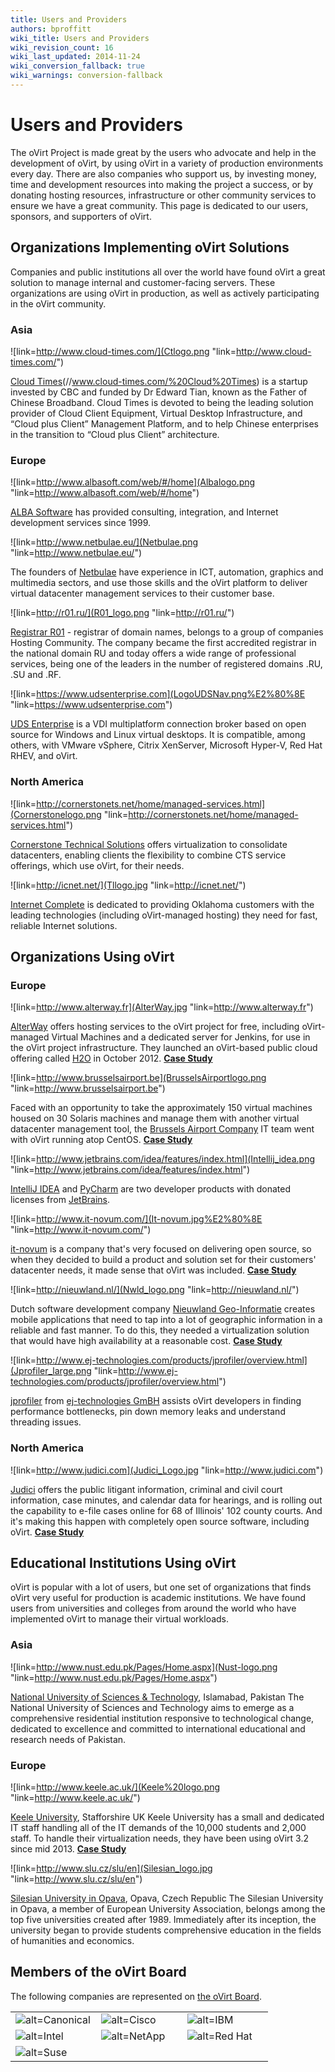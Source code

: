 ```yaml
---
title: Users and Providers
authors: bproffitt
wiki_title: Users and Providers
wiki_revision_count: 16
wiki_last_updated: 2014-11-24
wiki_conversion_fallback: true
wiki_warnings: conversion-fallback
---
```


# Users and Providers

The oVirt Project is made great by the users who advocate and help in the development of oVirt, by using oVirt in a variety of production environments every day. There are also companies who support us, by investing money, time and development resources into making the project a success, or by donating hosting resources, infrastructure or other community services to ensure we have a great community. This page is dedicated to our users, sponsors, and supporters of oVirt.

## Organizations Implementing oVirt Solutions

Companies and public institutions all over the world have found oVirt a great solution to manage internal and customer-facing servers. These organizations are using oVirt in production, as well as actively participating in the oVirt community.

### Asia

![link=http://www.cloud-times.com/](Ctlogo.png "link=http://www.cloud-times.com/")

[Cloud Times](//www.cloud-times.com/)(//www.cloud-times.com/%20Cloud%20Times) is a startup invested by CBC and funded by Dr Edward Tian, known as the Father of Chinese Broadband. Cloud Times is devoted to being the leading solution provider of Cloud Client Equipment, Virtual Desktop Infrastructure, and “Cloud plus Client” Management Platform, and to help Chinese enterprises in the transition to “Cloud plus Client” architecture.

### Europe

![link=http://www.albasoft.com/web/#/home](Albalogo.png "link=http://www.albasoft.com/web/#/home")

[ALBA Software](//www.albasoft.com/web/#/home) has provided consulting, integration, and Internet development services since 1999.

![link=http://www.netbulae.eu/](Netbulae.png "link=http://www.netbulae.eu/")

The founders of [Netbulae](//www.netbulae.eu/) have experience in ICT, automation, graphics and multimedia sectors, and use those skills and the oVirt platform to deliver virtual datacenter management services to their customer base.

![link=http://r01.ru/](R01_logo.png "link=http://r01.ru/")

[Registrar R01](//r01.ru/) - registrar of domain names, belongs to a group of companies Hosting Community. The company became the first accredited registrar in the national domain RU and today offers a wide range of professional services, being one of the leaders in the number of registered domains .RU, .SU and .RF.

![link=https://www.udsenterprise.com](LogoUDSNav.png%E2%80%8E "link=https://www.udsenterprise.com")

[UDS Enterprise](//www.udsenterprise.com) is a VDI multiplatform connection broker based on open source for Windows and Linux virtual desktops. It is compatible, among others, with VMware vSphere, Citrix XenServer, Microsoft Hyper-V, Red Hat RHEV, and oVirt.

### North America

![link=http://cornerstonets.net/home/managed-services.html](Cornerstonelogo.png "link=http://cornerstonets.net/home/managed-services.html")

[Cornerstone Technical Solutions](//cornerstonets.net/home/index.html) offers virtualization to consolidate datacenters, enabling clients the flexibility to combine CTS service offerings, which use oVirt, for their needs.

![link=http://icnet.net/](Tllogo.jpg "link=http://icnet.net/")

[Internet Complete](//icnet.net/) is dedicated to providing Oklahoma customers with the leading technologies (including oVirt-managed hosting) they need for fast, reliable Internet solutions.

## Organizations Using oVirt

### Europe

![link=http://www.alterway.fr](AlterWay.jpg "link=http://www.alterway.fr")

[AlterWay](//alterway.fr) offers hosting services to the oVirt project for free, including oVirt-managed Virtual Machines and a dedicated server for Jenkins, for use in the oVirt project infrastructure. They launched an oVirt-based public cloud offering called [H2O](http://h2o.alterway.fr) in October 2012. **[Case Study](Alter%20Way%20case%20study%20)**

![link=http://www.brusselsairport.be](BrusselsAirportlogo.png "link=http://www.brusselsairport.be")

Faced with an opportunity to take the approximately 150 virtual machines housed on 30 Solaris machines and manage them with another virtual datacenter management tool, the [Brussels Airport Company](//www.brusselsairport.be) IT team went with oVirt running atop CentOS. **[Case Study](Brussels_Airport_Case_Study%20)**

![link=http://www.jetbrains.com/idea/features/index.html](Intellij_idea.png "link=http://www.jetbrains.com/idea/features/index.html")

[IntelliJ IDEA](http://www.jetbrains.com/idea/features/index.html) and [PyCharm](http://www.jetbrains.com/pycharm/) are two developer products with donated licenses from [JetBrains](http://www.jetbrains.com/).

![link=http://www.it-novum.com/](It-novum.jpg%E2%80%8E "link=http://www.it-novum.com/")

[it-novum](//www.it-novum.com/) is a company that's very focused on delivering open source, so when they decided to build a product and solution set for their customers' datacenter needs, it made sense that oVirt was included. **[Case Study](IT_Novum_case_study)**

![link=http://nieuwland.nl/](Nwld_logo.png "link=http://nieuwland.nl/")

Dutch software development company [Nieuwland Geo-Informatie](//nieuwland.nl/) creates mobile applications that need to tap into a lot of geographic information in a reliable and fast manner. To do this, they needed a virtualization solution that would have high availability at a reasonable cost. **[Case Study](Nieuwland%20case%20study%20)**

![link=http://www.ej-technologies.com/products/jprofiler/overview.html](Jprofiler_large.png "link=http://www.ej-technologies.com/products/jprofiler/overview.html")

[jprofiler](http://www.ej-technologies.com/products/jprofiler/overview.html) from [ej-technologies GmBH](http://www.ej-technologies.com/) assists oVirt developers in finding performance bottlenecks, pin down memory leaks and understand threading issues.

### North America

![link=http://www.judici.com](Judici_Logo.jpg "link=http://www.judici.com")

[Judici](//www.judici.com) offers the public litigant information, criminal and civil court information, case minutes, and calendar data for hearings, and is rolling out the capability to e-file cases online for 68 of Illinois' 102 county courts. And it's making this happen with completely open source software, including oVirt. **[Case Study](Judici_Case_Study)**

## Educational Institutions Using oVirt

oVirt is popular with a lot of users, but one set of organizations that finds oVirt very useful for production is academic institutions. We have found users from universities and colleges from around the world who have implemented oVirt to manage their virtual workloads.

### Asia

![link=http://www.nust.edu.pk/Pages/Home.aspx](Nust-logo.png "link=http://www.nust.edu.pk/Pages/Home.aspx")

[National University of Sciences & Technology](//www.nust.edu.pk/Pages/Home.aspx), Islamabad, Pakistan
 The National University of Sciences and Technology aims to emerge as a comprehensive residential institution responsive to technological change, dedicated to excellence and committed to international educational and research needs of Pakistan.

### Europe

![link=http://www.keele.ac.uk/](Keele%20logo.png "link=http://www.keele.ac.uk/")

[Keele University](//www.keele.ac.uk/), Stafforshire UK
 Keele University has a small and dedicated IT staff handling all of the IT demands of the 10,000 students and 2,000 staff. To handle their virtualization needs, they have been using oVirt 3.2 since mid 2013. **[Case Study](Keele%20University%20case%20study%20)**

![link=http://www.slu.cz/slu/en](Silesian_logo.jpg "link=http://www.slu.cz/slu/en")

[Silesian University in Opava](//www.slu.cz/slu/en), Opava, Czech Republic
 The Silesian University in Opava, a member of European University Association, belongs among the top five universities created after 1989. Immediately after its inception, the university began to provide students comprehensive education in the fields of humanities and economics.

## Members of the oVirt Board

The following companies are represented on [the oVirt Board](OVirt_Board%20).

<table>
<colgroup>
<col width="33%" />
<col width="33%" />
<col width="33%" />
</colgroup>
<tbody>
<tr class="odd">
<td align="left"><img src="Canonical-150x150.png" title="alt=Canonical" alt="alt=Canonical" /></td>
<td align="left"><img src="Cisco-150x150.png" title="alt=Cisco" alt="alt=Cisco" /></td>
<td align="left"><img src="Ibm-logo1-150x150.png" title="alt=IBM" alt="alt=IBM" /></td>
</tr>
<tr class="even">
<td align="left"><img src="Intel-150x150.png" title="alt=Intel" alt="alt=Intel" /></td>
<td align="left"><img src="NetAPP-150x150.png" title="alt=NetApp" alt="alt=NetApp" /></td>
<td align="left"><img src="Redhat-150x150.png" title="alt=Red Hat" alt="alt=Red Hat" /></td>
</tr>
<tr class="odd">
<td align="left"><img src="Suse-150x150.png" title="alt=Suse" alt="alt=Suse" /></td>
<td align="left"></td>
<td align="left"></td>
</tr>
</tbody>
</table>
